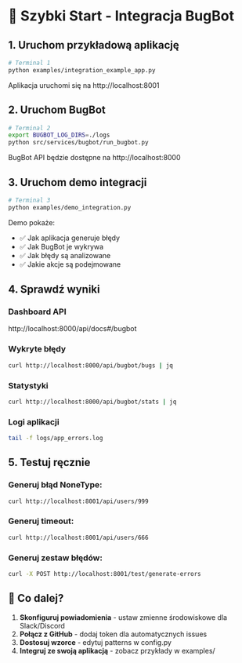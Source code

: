 # 🚀 Szybki Start - Integracja BugBot

## 1. Uruchom przykładową aplikację

```bash
# Terminal 1
python examples/integration_example_app.py
```

Aplikacja uruchomi się na http://localhost:8001

## 2. Uruchom BugBot

```bash
# Terminal 2
export BUGBOT_LOG_DIRS=./logs
python src/services/bugbot/run_bugbot.py
```

BugBot API będzie dostępne na http://localhost:8000

## 3. Uruchom demo integracji

```bash
# Terminal 3
python examples/demo_integration.py
```

Demo pokaże:
- ✅ Jak aplikacja generuje błędy
- ✅ Jak BugBot je wykrywa
- ✅ Jak błędy są analizowane
- ✅ Jakie akcje są podejmowane

## 4. Sprawdź wyniki

### Dashboard API
http://localhost:8000/api/docs#/bugbot

### Wykryte błędy
```bash
curl http://localhost:8000/api/bugbot/bugs | jq
```

### Statystyki
```bash
curl http://localhost:8000/api/bugbot/stats | jq
```

### Logi aplikacji
```bash
tail -f logs/app_errors.log
```

## 5. Testuj ręcznie

### Generuj błąd NoneType:
```bash
curl http://localhost:8001/api/users/999
```

### Generuj timeout:
```bash
curl http://localhost:8001/api/users/666
```

### Generuj zestaw błędów:
```bash
curl -X POST http://localhost:8001/test/generate-errors
```

## 🎯 Co dalej?

1. **Skonfiguruj powiadomienia** - ustaw zmienne środowiskowe dla Slack/Discord
2. **Połącz z GitHub** - dodaj token dla automatycznych issues
3. **Dostosuj wzorce** - edytuj patterns w config.py
4. **Integruj ze swoją aplikacją** - zobacz przykłady w examples/